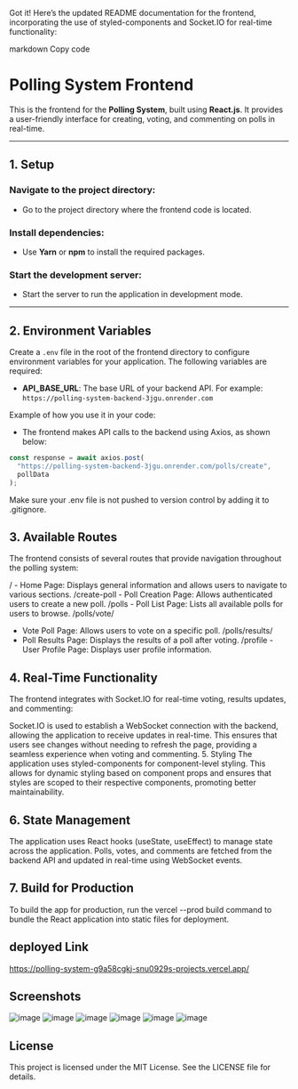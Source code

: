 Got it! Here’s the updated README documentation for the frontend, incorporating the use of styled-components and Socket.IO for real-time functionality:

markdown
Copy code
# Polling System Frontend

This is the frontend for the **Polling System**, built using **React.js**. It provides a user-friendly interface for creating, voting, and commenting on polls in real-time.

---

## 1. Setup

### Navigate to the project directory:
- Go to the project directory where the frontend code is located.

### Install dependencies:
- Use **Yarn** or **npm** to install the required packages.

### Start the development server:
- Start the server to run the application in development mode.

---

## 2. Environment Variables

Create a `.env` file in the root of the frontend directory to configure environment variables for your application. The following variables are required:

- **API_BASE_URL**: The base URL of your backend API. For example: `https://polling-system-backend-3jgu.onrender.com`

Example of how you use it in your code:
- The frontend makes API calls to the backend using Axios, as shown below:

```javascript
const response = await axios.post(
  "https://polling-system-backend-3jgu.onrender.com/polls/create",
  pollData
);
```
Make sure your .env file is not pushed to version control by adding it to .gitignore.

## 3. Available Routes
The frontend consists of several routes that provide navigation throughout the polling system:

/ - Home Page: Displays general information and allows users to navigate to various sections.
/create-poll - Poll Creation Page: Allows authenticated users to create a new poll.
/polls - Poll List Page: Lists all available polls for users to browse.
/polls/vote/
- Vote Poll Page: Allows users to vote on a specific poll.
/polls/results/
- Poll Results Page: Displays the results of a poll after voting.
/profile - User Profile Page: Displays user profile information.
## 4. Real-Time Functionality
The frontend integrates with Socket.IO for real-time voting, results updates, and commenting:

Socket.IO is used to establish a WebSocket connection with the backend, allowing the application to receive updates in real-time. This ensures that users see changes without needing to refresh the page, providing a seamless experience when voting and commenting.
5. Styling
The application uses styled-components for component-level styling. This allows for dynamic styling based on component props and ensures that styles are scoped to their respective components, promoting better maintainability.

## 6. State Management
The application uses React hooks (useState, useEffect) to manage state across the application. Polls, votes, and comments are fetched from the backend API and updated in real-time using WebSocket events.

## 7. Build for Production
To build the app for production, run the vercel --prod build command to bundle the React application into static files for deployment.

## deployed Link 
https://polling-system-g9a58cgkj-snu0929s-projects.vercel.app/

## Screenshots

![image](https://github.com/user-attachments/assets/4475bb42-5344-496d-9401-cc61b2df3c87) ![image](https://github.com/user-attachments/assets/ff45a7c1-3c5b-4557-b4d3-f8ec9ca4c01c)
![image](https://github.com/user-attachments/assets/d5ea7037-cec9-4013-867d-8b6c0d22ba34) ![image](https://github.com/user-attachments/assets/40433b64-1731-4d54-8e4d-e673acc34f5e)
![image](https://github.com/user-attachments/assets/a3510067-e5d7-4199-91ce-2bcf016c2dbc) ![image](https://github.com/user-attachments/assets/55d12b6e-2d83-479b-b20e-4537c708b9d2)







## License
This project is licensed under the MIT License. See the LICENSE file for details.

